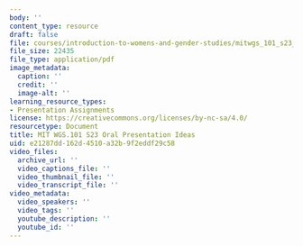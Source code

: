 ```yaml
---
body: ''
content_type: resource
draft: false
file: courses/introduction-to-womens-and-gender-studies/mitwgs_101_s23_oralpresentation_ideas.pdf
file_size: 22435
file_type: application/pdf
image_metadata:
  caption: ''
  credit: ''
  image-alt: ''
learning_resource_types:
- Presentation Assignments
license: https://creativecommons.org/licenses/by-nc-sa/4.0/
resourcetype: Document
title: MIT WGS.101 S23 Oral Presentation Ideas
uid: e21287dd-162d-4510-a32b-9f2eddf29c58
video_files:
  archive_url: ''
  video_captions_file: ''
  video_thumbnail_file: ''
  video_transcript_file: ''
video_metadata:
  video_speakers: ''
  video_tags: ''
  youtube_description: ''
  youtube_id: ''
---
```

